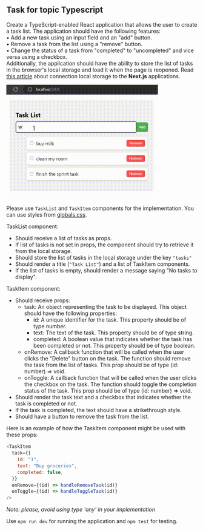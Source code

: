 ## Task for topic Typescript

Create a TypeScript-enabled React application that allows the user to create a task list. The application should have the following features:  
• Add a new task using an input field and an "add" button.  
• Remove a task from the list using a "remove" button.  
• Change the status of a task from "completed" to "uncompleted" and vice versa using a checkbox.  
Additionally, the application should have the ability to store the list of tasks in the browser's local storage and load it when the page is reopened.
Read [this article](https://sentry.io/answers/referenceerror-localstorage-is-not-defined-in-next-js/) about connection local storage to the **Next.js** applications.

 <img src="public/todo-list-video.gif" width="400">

Please use `TaskList` and `TaskItem` components for the implementation. You can use styles from [globals.css](./src/app/globals.css).

TaskList component:

- Should receive a list of tasks as props.
- If list of tasks is not set in props, the component should try to retrieve it from the local storage.
- Should store the list of tasks in the local storage under the key `"tasks"`
- Should render a title (`"Task List"`) and a list of TaskItem components.
- If the list of tasks is empty, should render a message saying "No tasks to display".

TaskItem component:

- Should receive props:
  - task: An object representing the task to be displayed. This object should have the following properties:
    - id: A unique identifier for the task. This property should be of type number.
    - text: The text of the task. This property should be of type string.
    - сompleted: A boolean value that indicates whether the task has been completed or not. This property should be of type boolean.
  - onRemove: A callback function that will be called when the user clicks the "Delete" button on the task. The function should remove the task from the list of tasks. This prop should be of type (id: number) => void.
  - onToggle: A callback function that will be called when the user clicks the checkbox on the task. The function should toggle the completion status of the task. This prop should be of type (id: number) => void.
- Should render the task text and a checkbox that indicates whether the task is completed or not.
- If the task is completed, the text should have a strikethrough style.
- Should have a button to remove the task from the list.

Here is an example of how the TaskItem component might be used with these props:

```javascript
<TaskItem
  task={{
    id: "1",
    text: "Buy groceries",
    сompleted: false,
  }}
  onRemove={(id) => handleRemoveTask(id)}
  onToggle={(id) => handleToggleTask(id)}
/>
```

_Note: please, avoid using type 'any' in your implementation_

Use `npm run dev` for running the application and `npm test` for testing.
